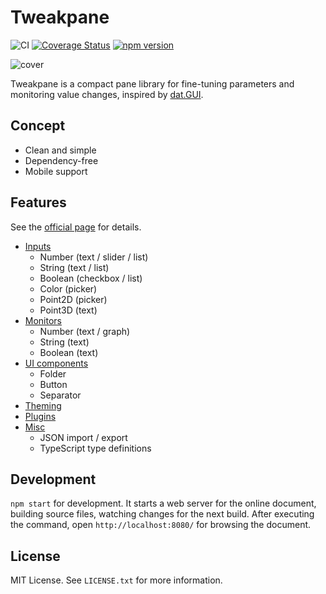 # Tweakpane
![CI](https://github.com/cocopon/tweakpane/workflows/CI/badge.svg)
[![Coverage Status](https://coveralls.io/repos/github/cocopon/tweakpane/badge.svg)](https://coveralls.io/github/cocopon/tweakpane)
[![npm version](https://badge.fury.io/js/tweakpane.svg)](https://badge.fury.io/js/tweakpane)

![cover](https://user-images.githubusercontent.com/602961/111885816-807fd000-8a0d-11eb-9f5f-ed064704e461.jpg)

Tweakpane is a compact pane library for fine-tuning parameters and monitoring
value changes, inspired by [dat.GUI][].


## Concept
- Clean and simple
- Dependency-free
- Mobile support


## Features
See the [official page][documents] for details.

- [Inputs](https://cocopon.github.io/tweakpane/input.html)
  - Number (text / slider / list)
  - String (text / list)
  - Boolean (checkbox / list)
  - Color (picker)
  - Point2D (picker)
  - Point3D (text)
- [Monitors](https://cocopon.github.io/tweakpane/monitor.html)
  - Number (text / graph)
  - String (text)
  - Boolean (text)
- [UI components](https://cocopon.github.io/tweakpane/ui-components.html)
  - Folder
  - Button
  - Separator
- [Theming](https://cocopon.github.io/tweakpane/theming.html)
- [Plugins](https://cocopon.github.io/tweakpane/plugins.html)
- [Misc](https://cocopon.github.io/tweakpane/misc.html)
  - JSON import / export
  - TypeScript type definitions


## Development
`npm start` for development. It starts a web server for the online document,
building source files, watching changes for the next build. After executing the
command, open `http://localhost:8080/` for browsing the document.


## License
MIT License. See `LICENSE.txt` for more information.


[dat.GUI]: https://github.com/dataarts/dat.gui
[documents]: https://cocopon.github.io/tweakpane/
